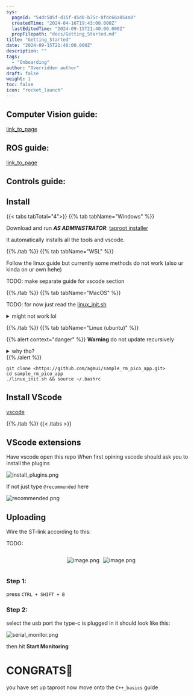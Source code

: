 ```yaml
---
sys:
  pageId: "54dc585f-d15f-45d0-b75c-8fdc66a854a8"
  createdTime: "2024-04-16T19:43:00.000Z"
  lastEditedTime: "2024-09-15T21:40:00.000Z"
  propFilepath: "docs/Getting_Started.md"
title: "Getting_Started"
date: "2024-09-15T21:40:00.000Z"
description: ""
tags:
  - "Onboarding"
author: "Overridden author"
draft: false
weight: 1
toc: false
icon: "rocket_launch"
---
```


## Computer Vision guide:

[link_to_page](86d45bc0-388b-4d26-8848-44f255f73d0e)

## ROS guide:

[link_to_page](3c76c1de-ec8f-46d6-8b0a-294005edc2d5)

## Controls guide:

## Install

{{< tabs tabTotal="4">}}
{{% tab tabName="Windows" %}}

Download and run _**AS ADMINISTRATOR**_: [taproot installer](https://github.com/Thornbots/TeachingFreshies/releases/tag/1.0)

It automatically installs all the tools and vscode.

{{% /tab %}}
{{% tab tabName="WSL" %}}

Follow the linux guide but currently some methods do not work (also ur kinda on ur own hehe)

TODO: make separate guide for vscode section

{{% /tab %}}
{{% tab tabName="MacOS" %}}

TODO: for now just read the [linux_init.sh](https://github.com/agmui/sample_rm_pico_app/blob/main/linux_init.sh)

<details>
<summary>might not work lol</summary>

`brew install libusb pkg-config`

Next install: [vscode](https://code.visualstudio.com/Download)

</details>

{{% /tab %}}
{{% tab tabName="Linux (ubuntu)" %}}

{{% alert context="danger" %}}
**Warning** do not update recursively
<details>
<summary>why tho?</summary>
There are some submodules that may go on for a while (like tinyusb) and I highly
recommend you don't need to get them.
If you want to see what submodules I update just look in `linux_init.sh`
</details>
{{% /alert %}}

```shell
git clone <https://github.com/agmui/sample_rm_pico_app.git>
cd sample_rm_pico_app
./linux_init.sh && source ~/.bashrc
```

## Install VScode

[vscode](https://code.visualstudio.com/Download)

{{% /tab %}}
{{< /tabs >}}

## VScode extensions

Have vscode open this repo
When first opining vscode should ask you to install the plugins

![install_plugins.png](https://prod-files-secure.s3.us-west-2.amazonaws.com/d518164a-d88e-44d1-a4ee-3adb3bd8bce0/89bd30f0-1825-4e77-867b-0a41ce370880/install_plugins.png?X-Amz-Algorithm=AWS4-HMAC-SHA256&X-Amz-Content-Sha256=UNSIGNED-PAYLOAD&X-Amz-Credential=ASIAZI2LB4662DG7YPFE%2F20250203%2Fus-west-2%2Fs3%2Faws4_request&X-Amz-Date=20250203T210601Z&X-Amz-Expires=3600&X-Amz-Security-Token=IQoJb3JpZ2luX2VjEAUaCXVzLXdlc3QtMiJHMEUCIDBAiFDW4Hme008iMMIopNFEfpU3DVHJP%2BubonPUqPbDAiEAslWRGHw4K594NsA1t%2BJKXUclgCm9nSoRl%2BVDc3p9GP4q%2FwMIHhAAGgw2Mzc0MjMxODM4MDUiDEAZmtnm50DhD58%2FASrcA07OX3FO8nXw9p7MSNBT6yVhRxxs%2BHPM0kEsM50l47Vo3kLTYPRjpLOLY01Hm3G1ltslwcz6nYXZUQHgr6wFkdCHRw02FmEsvA2eN3IHS6LpmSueMg5aCz17e54KLHBfcAPT7pvyuhRr5Kpug14HhZXjo9MbUT5b75uak6nhijdw4FKpY7b7SVGydS8vhfESGF9NXrlGaiQ2mPistV0pDgd02XbS7LZgctj1kuBn9cOhPrwU87ql7vpAuHmkbVaw%2B7EZUqWtKbNsEyU%2FCE2v9ApCRnGRiR%2BpA1FAS1IvxzpPpbXLrtZbGApXr%2F8p4bKDVhwlmGSAcG9HTn0jAtanWt7y7zlDSLw4NetKQmp%2FP5UguPQlOxe938tqsktEcEQKmqj7s01UUndZG%2Bq%2Fl6h7KhfLGAYrxWE1uH4hWvKvPG6E2cdT0%2BVhMtafbMFORJuyjnDotkRLI0RhDrvV01%2FVLUPlKfGULHK%2FO%2FnypH3G0Fa6k%2FJ0tsifEldiDACh6KVK%2FYeQ%2B5sAJGFOLcqOn5FN%2FO%2BqDKpnxuU0r2vlXlFZ95YvE6dfFSz%2BJxdIL%2BNbTz%2BcOAeEEy%2Fg8zpQs6b0%2F5EMsvq77UNWETOYooity9c6doMH9KASQ6eXc8ZhXEGUMMrbhL0GOqUB3QZLW4MeaSpilSHUwgrXBzI1AFdf3HFSWLy4HFwMiSwEFRUKp6%2BOdhw37HSeHJGySb6BDkekp%2BHjzgbaROJTzW7iwPaL5XZACon4wUPNJD2rjwNGEV6OnQMk2bQV%2FnLnQ8FRf6xPg%2FJAiv3Ee3fo%2By1YwvaUhfXWtl9e8hWGvWtE9nMzNq6iHxCosWzp0eWp860LKVWaQ0WaXKixVZxkKqUmP8rb&X-Amz-Signature=68f6f38d757c147a01fa6b49e083390bb814f7fee454e096179211f613d891d0&X-Amz-SignedHeaders=host&x-id=GetObject)

If not just type `@recommended` here  

![recommended.png](https://prod-files-secure.s3.us-west-2.amazonaws.com/d518164a-d88e-44d1-a4ee-3adb3bd8bce0/61e661e9-5d85-4dfc-be0d-8d2097a5e793/recommended.png?X-Amz-Algorithm=AWS4-HMAC-SHA256&X-Amz-Content-Sha256=UNSIGNED-PAYLOAD&X-Amz-Credential=ASIAZI2LB4662DG7YPFE%2F20250203%2Fus-west-2%2Fs3%2Faws4_request&X-Amz-Date=20250203T210601Z&X-Amz-Expires=3600&X-Amz-Security-Token=IQoJb3JpZ2luX2VjEAUaCXVzLXdlc3QtMiJHMEUCIDBAiFDW4Hme008iMMIopNFEfpU3DVHJP%2BubonPUqPbDAiEAslWRGHw4K594NsA1t%2BJKXUclgCm9nSoRl%2BVDc3p9GP4q%2FwMIHhAAGgw2Mzc0MjMxODM4MDUiDEAZmtnm50DhD58%2FASrcA07OX3FO8nXw9p7MSNBT6yVhRxxs%2BHPM0kEsM50l47Vo3kLTYPRjpLOLY01Hm3G1ltslwcz6nYXZUQHgr6wFkdCHRw02FmEsvA2eN3IHS6LpmSueMg5aCz17e54KLHBfcAPT7pvyuhRr5Kpug14HhZXjo9MbUT5b75uak6nhijdw4FKpY7b7SVGydS8vhfESGF9NXrlGaiQ2mPistV0pDgd02XbS7LZgctj1kuBn9cOhPrwU87ql7vpAuHmkbVaw%2B7EZUqWtKbNsEyU%2FCE2v9ApCRnGRiR%2BpA1FAS1IvxzpPpbXLrtZbGApXr%2F8p4bKDVhwlmGSAcG9HTn0jAtanWt7y7zlDSLw4NetKQmp%2FP5UguPQlOxe938tqsktEcEQKmqj7s01UUndZG%2Bq%2Fl6h7KhfLGAYrxWE1uH4hWvKvPG6E2cdT0%2BVhMtafbMFORJuyjnDotkRLI0RhDrvV01%2FVLUPlKfGULHK%2FO%2FnypH3G0Fa6k%2FJ0tsifEldiDACh6KVK%2FYeQ%2B5sAJGFOLcqOn5FN%2FO%2BqDKpnxuU0r2vlXlFZ95YvE6dfFSz%2BJxdIL%2BNbTz%2BcOAeEEy%2Fg8zpQs6b0%2F5EMsvq77UNWETOYooity9c6doMH9KASQ6eXc8ZhXEGUMMrbhL0GOqUB3QZLW4MeaSpilSHUwgrXBzI1AFdf3HFSWLy4HFwMiSwEFRUKp6%2BOdhw37HSeHJGySb6BDkekp%2BHjzgbaROJTzW7iwPaL5XZACon4wUPNJD2rjwNGEV6OnQMk2bQV%2FnLnQ8FRf6xPg%2FJAiv3Ee3fo%2By1YwvaUhfXWtl9e8hWGvWtE9nMzNq6iHxCosWzp0eWp860LKVWaQ0WaXKixVZxkKqUmP8rb&X-Amz-Signature=568bf8839ca2adcb8a5e916120cb25e0655af1b632387a94f73601ce47a437c6&X-Amz-SignedHeaders=host&x-id=GetObject)

## Uploading

Wire the ST-link according to this:

TODO:

<div style="display: flex;flex-direction: row; column-gap:10px; max-width: 630px;justify-content: center;">
<div>

![image.png](https://prod-files-secure.s3.us-west-2.amazonaws.com/d518164a-d88e-44d1-a4ee-3adb3bd8bce0/210ecb78-1116-4d7b-b9b7-2292f66fa2c2/image.png?X-Amz-Algorithm=AWS4-HMAC-SHA256&X-Amz-Content-Sha256=UNSIGNED-PAYLOAD&X-Amz-Credential=ASIAZI2LB466RSXQL4BJ%2F20250203%2Fus-west-2%2Fs3%2Faws4_request&X-Amz-Date=20250203T210603Z&X-Amz-Expires=3600&X-Amz-Security-Token=IQoJb3JpZ2luX2VjEAUaCXVzLXdlc3QtMiJHMEUCIQD8AzACYOUexNRKI4pH5%2F8olqsBygEtng3xOuC9WfS3%2FgIgdKhhmMPQz%2FJqivzR3LRqLGnmiJF5F7SUCYOjqRLqOFUq%2FwMIHhAAGgw2Mzc0MjMxODM4MDUiDDDwmdHvcjxRqtLcHSrcA32sxPugNGXLdwcOmP5qcNzFt93gUerCjy2FcohEgkvCMvkR4DIsuZHiHtIYiAOWlmFPng2coGwsXpfA8ae%2BHVaivNexbRjZ62im5uKFV%2F7%2B9wNQK%2F%2BL8giP9bJIP%2B6fv2Jk1e4iIDrCdEU0cdOloEdjfr683peEKG4v3cfVprZ4z2HIjVkVvxPpuKqQ7k7PQzMDPNtzs7pHuJEBlhYcsQXWnbGng51EQaG2Dvkt%2FuXFCQSg1P6s%2Bn4TpmyQQr2P1MFgNV88KPrJcoxVhRNbOs4URD0CAfVu2O8pJ9U2HsWcZyXt4M7VmBEyPXzrgV3RKCuorg22lYdaUkMBtr0a5%2BGmwXCEazkk0sP5QGSbAJS6BFA926CtQV9pHfhwwyfYhR3GMkO0AFyQBU%2BTHRtq3F7krUioB%2FrnthEyLD6Iqj5UB1l4jhaokeMcJgL2PiLrE4MiSd9gc%2FGzprRQtptOlEM9zaHASYhAA7BUXeHBqBa3TFVlZ5HboL%2FalY8SijO4gDe2DSQgTqtKakeYe10slYCgDmAktqIUm0TIP%2BpqW%2B7az1FxWNg%2BUhtMyk7wKKB5sdq2e%2BKCwFWC6sbSL3T3BhRx8cbFkYjtD%2BvR6nlgWL%2BVA2NLZIgMxvw6J%2FcUMMTbhL0GOqUBWoy45f6gbvj%2FMGrcijpjlZjXpdHV5H74JpTnS1p%2FhtoCJVFABpREGIDnrB1L0o%2F6dS22Rd1IVJda9d321kF8Bcn3jo5SLztu5%2FgBWqoarQHvoL44IHwwatQViQGSHOx1Ku8Iec8hnQvppwVhj51UV8oN%2B5DATJz%2B0djtlrETfn7ojJFJTf8kUO06Xewl1rhXWO7vZFMzBb24hKpRbyV8s7YSJIbR&X-Amz-Signature=0db322b2a382b8b223e7ce5a132610d2a95915dac172376a961d134fef32a4d3&X-Amz-SignedHeaders=host&x-id=GetObject)

</div>
<div>

![image.png](https://prod-files-secure.s3.us-west-2.amazonaws.com/d518164a-d88e-44d1-a4ee-3adb3bd8bce0/33a0fd0f-8ca6-4a86-8e09-26e95ded1fff/image.png?X-Amz-Algorithm=AWS4-HMAC-SHA256&X-Amz-Content-Sha256=UNSIGNED-PAYLOAD&X-Amz-Credential=ASIAZI2LB466VBCWB7FK%2F20250203%2Fus-west-2%2Fs3%2Faws4_request&X-Amz-Date=20250203T210603Z&X-Amz-Expires=3600&X-Amz-Security-Token=IQoJb3JpZ2luX2VjEAUaCXVzLXdlc3QtMiJHMEUCIFsvwtU1RJKz4VXAjczu9vSsszzaK60qEOQA8ApT9RAeAiEA5K%2BibzeOa4MlV%2F3oTfhvBLct4drRKPohkoDXr8wNI2Iq%2FwMIHhAAGgw2Mzc0MjMxODM4MDUiDHOSzr58VekZ1fuexSrcAwVk3jUfPRkdglPqO0sFJZ%2FJAkWwDyVzaEv7OZB6KInhreWUh3dyWut9tKAVxARo5zOTNFPJQ249o64m6RDM8IklQgnHNdhBGaiJqRqbh%2BvdamBaDbtBQmrJyNIMeBBopZO%2FBP5IBRxlV6iuobqs9nWgCFtnnz2kejCj6URHhHrRzwMnt%2FvPoVwkSNCpcUQJtcL5oTcs7vgLTRZr2SxsmvyB7mP%2B8MlHYnhko26ZLqj8LGIkK7%2BsKqs1PJEz0nnXcwJKpymBilzcwioT%2BpQ%2BDTdxoRygaFJZk9liW8Cg1YF3PCV7MAWSDaD42n04ZUjmkqrMXzzeD9Mh9Y0EnV8KTRsBGO3e4x7i04CMpo74a7j9GpibZvihYC2%2BINHKnToLET199QM%2BRHbvvNI6XDfCdoTifR3KP%2BP1zyeOgZjAdUjesmzG27FUHINsJQGrQcC%2Fm4ilSlrx2SpS3jpzQEASrw9JrKf%2FQoE0ghyTk5d5qgEIewjl026D3PpVLJIrbAqW%2FK6ydBVm8gNnMdjqsS%2B6fHHbc%2FCvKmdnt2bDhUdJ6DjEkCUIZpEifj3Zp8i6zn5C7s3a%2FL%2Fbv8DLdrfjJ82thDR6HZxQFBOsJQ8bY%2BmOuNIG1Y0YxnrD5mGhgbCDMPTahL0GOqUB%2FGrtZmk%2BkiTvc1963gPFLZiWCQdrP%2FY1vIL1jeYn5FLUpZsKd5feYiFnkLKvFAUHxnCwlaWD87%2FB4X4oa%2B1TwT%2BivQIZeyV%2BhFhOBB3jkpgdNrCMYWk4B%2BTcfuGQoJPVgDSK5nmIXAMzefklQEVsO%2FqkwqOlZR%2Bz%2BXq0KAXZGGxkHhomnKiegtVUE9HXo2dCvGbDVgzFjqspafbwwidooh7PKeh7&X-Amz-Signature=bc912426689a1a37191d99aca7b95231599caedd96eb048afa0e384fbbccb218&X-Amz-SignedHeaders=host&x-id=GetObject)

</div>
</div>

### Step 1:

press `CTRL + SHIFT + B`

### Step 2:

select the usb port the type-c is plugged in it should look like this:

![serial_monitor.png](https://prod-files-secure.s3.us-west-2.amazonaws.com/d518164a-d88e-44d1-a4ee-3adb3bd8bce0/f03f4774-05d4-4393-b6a0-d5efb6d315ab/serial_monitor.png?X-Amz-Algorithm=AWS4-HMAC-SHA256&X-Amz-Content-Sha256=UNSIGNED-PAYLOAD&X-Amz-Credential=ASIAZI2LB4662DG7YPFE%2F20250203%2Fus-west-2%2Fs3%2Faws4_request&X-Amz-Date=20250203T210601Z&X-Amz-Expires=3600&X-Amz-Security-Token=IQoJb3JpZ2luX2VjEAUaCXVzLXdlc3QtMiJHMEUCIDBAiFDW4Hme008iMMIopNFEfpU3DVHJP%2BubonPUqPbDAiEAslWRGHw4K594NsA1t%2BJKXUclgCm9nSoRl%2BVDc3p9GP4q%2FwMIHhAAGgw2Mzc0MjMxODM4MDUiDEAZmtnm50DhD58%2FASrcA07OX3FO8nXw9p7MSNBT6yVhRxxs%2BHPM0kEsM50l47Vo3kLTYPRjpLOLY01Hm3G1ltslwcz6nYXZUQHgr6wFkdCHRw02FmEsvA2eN3IHS6LpmSueMg5aCz17e54KLHBfcAPT7pvyuhRr5Kpug14HhZXjo9MbUT5b75uak6nhijdw4FKpY7b7SVGydS8vhfESGF9NXrlGaiQ2mPistV0pDgd02XbS7LZgctj1kuBn9cOhPrwU87ql7vpAuHmkbVaw%2B7EZUqWtKbNsEyU%2FCE2v9ApCRnGRiR%2BpA1FAS1IvxzpPpbXLrtZbGApXr%2F8p4bKDVhwlmGSAcG9HTn0jAtanWt7y7zlDSLw4NetKQmp%2FP5UguPQlOxe938tqsktEcEQKmqj7s01UUndZG%2Bq%2Fl6h7KhfLGAYrxWE1uH4hWvKvPG6E2cdT0%2BVhMtafbMFORJuyjnDotkRLI0RhDrvV01%2FVLUPlKfGULHK%2FO%2FnypH3G0Fa6k%2FJ0tsifEldiDACh6KVK%2FYeQ%2B5sAJGFOLcqOn5FN%2FO%2BqDKpnxuU0r2vlXlFZ95YvE6dfFSz%2BJxdIL%2BNbTz%2BcOAeEEy%2Fg8zpQs6b0%2F5EMsvq77UNWETOYooity9c6doMH9KASQ6eXc8ZhXEGUMMrbhL0GOqUB3QZLW4MeaSpilSHUwgrXBzI1AFdf3HFSWLy4HFwMiSwEFRUKp6%2BOdhw37HSeHJGySb6BDkekp%2BHjzgbaROJTzW7iwPaL5XZACon4wUPNJD2rjwNGEV6OnQMk2bQV%2FnLnQ8FRf6xPg%2FJAiv3Ee3fo%2By1YwvaUhfXWtl9e8hWGvWtE9nMzNq6iHxCosWzp0eWp860LKVWaQ0WaXKixVZxkKqUmP8rb&X-Amz-Signature=7ba6b59cf6b54f8d71edcb7bf2c898f9468be1aea30ec35ec19e6b9f90171ab1&X-Amz-SignedHeaders=host&x-id=GetObject)

then hit **Start Monitoring**

# CONGRATS🎉

you have set up taproot now move onto the `C++_basics` guide
